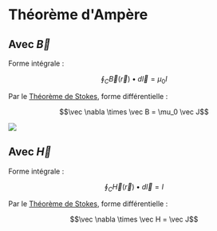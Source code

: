 # Théorème d'Ampère

## Avec $\vec B$

Forme intégrale :

$$\oint_C{\vec B(\vec r)\bullet d\vec l} = \mu_0 I$$

Par le [Théorème de Stokes](Notion/Théorème%20de%20Stokes.md), forme différentielle :

$$\vec \nabla \times \vec B = \mu_0 \vec J$$

![](attachments/Pasted%20image%2020230715151915.png)

## Avec $\vec H$

Forme intégrale :

$$\oint_C{\vec H(\vec r)\bullet d\vec l} = I$$

Par le [Théorème de Stokes](Notion/Théorème%20de%20Stokes.md), forme différentielle :

$$\vec \nabla \times \vec H = \vec J$$
